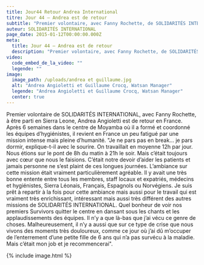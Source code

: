 ```yaml
---
title: Jour44 Retour Andrea International
titre: Jour 44 – Andrea est de retour
subtitle: "Premier volontaire, avec Fanny Rochette, de SOLIDARITÉS INTERNATIONAL à être parti en Sierra Leone, Andrea Angioletti est de retour en France..."
auteur: SOLIDARITÉS INTERNATIONAL
page_date: 2015-01-12T00:00:00.000Z
meta:
  title: Jour 44 – Andrea est de retour
  description: "Premier volontaire, avec Fanny Rochette, de SOLIDARITÉS INTERNATIONAL à être parti en Sierra Leone, Andrea Angioletti est de retour en France..."
video:
  code_embed_de_la_video: ""
  legende: ""
image:
  image_path: /uploads/andrea et guillaume.jpg
  alt: "Andrea Angioletti et Guillaume Crocq, Watsan Manager"
  legende: "Andrea Angioletti et Guillaume Crocq, Watsan Manager"
  center: true
---
```

Premier volontaire de SOLIDARIT&Eacute;S INTERNATIONAL, avec Fanny Rochette, &agrave; &ecirc;tre parti en Sierra Leone, Andrea Angioletti est de retour en France. Apr&egrave;s 6 semaines dans le centre de Moyamba o&ugrave; il a form&eacute; et coordonn&eacute; les &eacute;quipes d’hygi&eacute;nistes, il revient en France un peu fatigu&eacute; par une mission intense mais pleine d’humanit&eacute;. "Je ne pars pas en break… je pars dormir, explique-t-il avec le sourire. On travaillait en moyenne 12h par jour. Nous &eacute;tions sur le pont de 8h du matin &agrave; 21h le soir. Mais c’&eacute;tait toujours avec cœur que nous le faisions. C’&eacute;tait notre devoir d’aider les patients et jamais personne ne s’est plaint de ces longues journ&eacute;es. L’ambiance sur cette mission &eacute;tait vraiment particuli&egrave;rement agr&eacute;able. Il y avait une tr&egrave;s bonne entente entre tous les membres, staff locaux et expatri&eacute;s, m&eacute;decins et hygi&eacute;nistes, Sierra L&eacute;onais, Fran&ccedil;ais, Espagnols ou Norv&eacute;giens. Je suis pr&ecirc;t &agrave; repartir &agrave; la fois pour cette ambiance mais aussi pour le travail qui est vraiment tr&egrave;s enrichissant, int&eacute;ressant mais aussi tr&egrave;s diff&eacute;rent des autres missions de SOLIDARIT&Eacute;S INTERNATIONAL. Quel bonheur de voir nos premiers Survivors quitter le centre en dansant sous les chants et les applaudissements des &eacute;quipes. Il n’y a que l&agrave;-bas que j’ai v&eacute;cu ce genre de choses. Malheureusement, il n’y a aussi que sur ce type de crise que nous vivons des moments tr&egrave;s douloureux, comme ce jour o&ugrave; j’ai d&ucirc; m’occuper de l’enterrement d’une petite fille de 6 ans qui n’a pas surv&eacute;cu &agrave; la maladie. Mais c’&eacute;tait mon job et je recommencerai".

{% include image.html %}